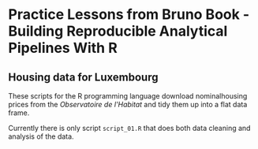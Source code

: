 # Practice Lessons from Bruno Book - Building Reproducible Analytical Pipelines With R

## Housing data for Luxembourg

These scripts for the R programming language download nominalhousing prices from the *Observatoire de l'Habitat* and tidy them up into a flat data frame.

Currently there is only script ```script_01.R``` that does both data cleaning and analysis of the data.

